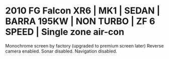 # 2010 FG Falcon XR6 | MK1 | SEDAN | BARRA 195KW | NON TURBO | ZF 6 SPEED | Single zone air-con
Monochrome screen by factory  (upgraded to premium screen later)
Reverse camera enabled.
Sonar disabled.
Navigation disabled.
